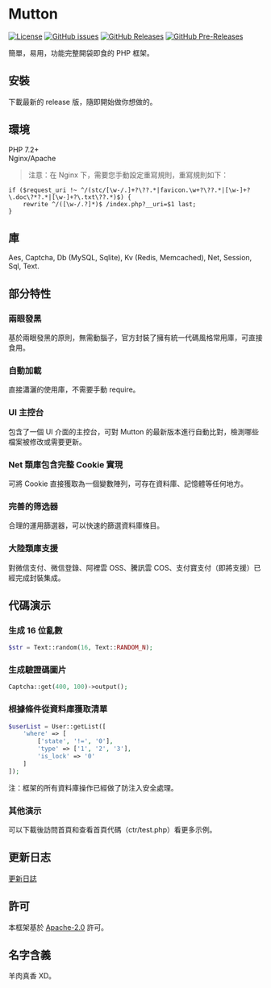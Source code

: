 # Mutton

[![License](https://img.shields.io/github/license/MaiyunNET/Mutton.svg)](https://github.com/MaiyunNET/Mutton/blob/master/LICENSE)
[![GitHub issues](https://img.shields.io/github/issues/MaiyunNET/Mutton.svg)](https://github.com/MaiyunNET/Mutton/issues)
[![GitHub Releases](https://img.shields.io/github/release/MaiyunNET/Mutton.svg)](https://github.com/MaiyunNET/Mutton/releases "Stable Release")
[![GitHub Pre-Releases](https://img.shields.io/github/release/MaiyunNET/Mutton/all.svg)](https://github.com/MaiyunNET/Mutton/releases "Pre-Release")

簡單，易用，功能完整開袋即食的 PHP 框架。

## 安裝

下載最新的 release 版，隨即開始做你想做的。

## 環境

PHP 7.2+  
Nginx/Apache

> 注意：在 Nginx 下，需要您手動設定重寫規則，重寫規則如下：

```
if ($request_uri !~ ^/(stc/[\w-/.]+?\??.*|favicon.\w+?\??.*|[\w-]+?\.doc\?*?.*|[\w-]+?\.txt\??.*)$) {
    rewrite ^/([\w-/.?]*)$ /index.php?__uri=$1 last;
}
```

## 庫

Aes, Captcha, Db (MySQL, Sqlite), Kv (Redis, Memcached), Net, Session, Sql, Text.

## 部分特性

### 兩眼發黑

基於兩眼發黑的原則，無需動腦子，官方封裝了擁有統一代碼風格常用庫，可直接食用。

### 自動加載

直接瀟灑的使用庫，不需要手動 require。

### UI 主控台

包含了一個 UI 介面的主控台，可對 Mutton 的最新版本進行自動比對，檢測哪些檔案被修改或需要更新。

### Net 類庫包含完整 Cookie 實現

可將 Cookie 直接獲取為一個變數陣列，可存在資料庫、記憶體等任何地方。

### 完善的筛选器

合理的運用篩選器，可以快速的篩選資料庫條目。

### 大陸類庫支援

對微信支付、微信登錄、阿裡雲 OSS、騰訊雲 COS、支付寶支付（即將支援）已經完成封裝集成。

## 代碼演示

### 生成 16 位亂數

```php
$str = Text::random(16, Text::RANDOM_N);
```

### 生成驗證碼圖片

```php
Captcha::get(400, 100)->output();
```

### 根據條件從資料庫獲取清單

```php
$userList = User::getList([
    'where' => [
        ['state', '!=', '0'],
        'type' => ['1', '2', '3'],
        'is_lock' => '0'
    ]
]);
```

注：框架的所有資料庫操作已經做了防注入安全處理。

### 其他演示

可以下載後訪問首頁和查看首頁代碼（ctr/test.php）看更多示例。

## 更新日志

[更新日誌](CHANGELOG.zh-TW.md)

## 許可

本框架基於 [Apache-2.0](../LICENSE) 許可。

## 名字含義

羊肉真香 XD。